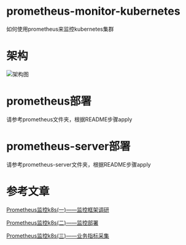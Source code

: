 # prometheus-monitor-kubernetes
如何使用prometheus来监控kubernetes集群

# 架构
![架构图](http://static.dragonest.com/share/img/prometheus-monitor.png)

# prometheus部署
请参考prometheus文件夹，根据README步骤apply

# prometheus-server部署
请参考prometheus-server文件夹，根据README步骤apply

# 参考文章
[Prometheus监控k8s(一)——监控框架调研](http://xianyuluo.com/post/prometheus%E7%9B%91%E6%8E%A7k8s%E4%B8%80%E7%9B%91%E6%8E%A7%E6%A1%86%E6%9E%B6%E8%B0%83%E7%A0%94/)

[Prometheus监控k8s(二)——监控部署](http://xianyuluo.com/post/prometheus%E7%9B%91%E6%8E%A7k8s%E4%BA%8C%E7%9B%91%E6%8E%A7%E9%83%A8%E7%BD%B2/)

[Prometheus监控k8s(三)——业务指标采集](https://xianyuluo.com/post/prometheus%E7%9B%91%E6%8E%A7k8s%E4%B8%89%E4%B8%9A%E5%8A%A1%E6%8C%87%E6%A0%87%E9%87%87%E9%9B%86/)
